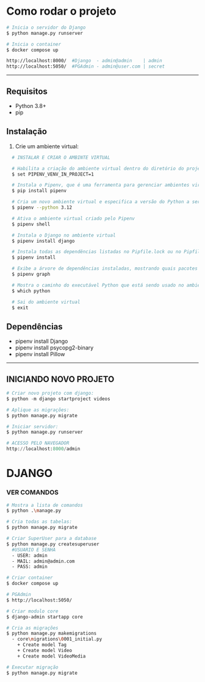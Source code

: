# Como rodar o projeto

``` bash
# Inicia o servidor do Django
$ python manage.py runserver

# Inicia o container
$ docker compose up

http://localhost:8000/  #Django  - admin@admin    | admin
http://localhost:5050/  #PGAdmin - admin@user.com | secret
```

---

## Requisitos
- Python 3.8+
- pip

## Instalação
1. Crie um ambiente virtual:

```bash
  # INSTALAR E CRIAR O AMBINTE VIRTUAL

  # Habilita a criação do ambiente virtual dentro do diretório do projeto
  $ set PIPENV_VENV_IN_PROJECT=1

  # Instala o Pipenv, que é uma ferramenta para gerenciar ambientes virtuais e dependências em projetos Python
  $ pip install pipenv

  # Cria um novo ambiente virtual e especifica a versão do Python a ser utilizada (3.12)
  $ pipenv --python 3.12

  # Ativa o ambiente virtual criado pelo Pipenv
  $ pipenv shell

  # Instala o Django no ambiente virtual
  $ pipenv install django

  # Instala todas as dependências listadas no Pipfile.lock ou no Pipfile
  $ pipenv install

  # Exibe a árvore de dependências instaladas, mostrando quais pacotes estão no ambiente
  $ pipenv graph

  # Mostra o caminho do executável Python que está sendo usado no ambiente virtual
  $ which python

  # Sai do ambiente virtual
  $ exit
```

## Dependências

  - pipenv install Django
  - pipenv install psycopg2-binary
  - pipenv install Pillow

---

## INICIANDO NOVO PROJETO

```Python
# Criar novo projeto com django:
$ python -m django startproject videos

# Aplique as migrações:
$ python manage.py migrate

# Iniciar servidor:
$ python manage.py runserver

# ACESSO PELO NAVEGADOR
http://localhost:8000/admin
```
# DJANGO

### VER COMANDOS

``` bash
# Mostra a lista de comandos
$ python .\manage.py

# Cria todas as tabelas:
$ python manage.py migrate

# Criar SuperUser para a database
$ python manage.py createsuperuser
  #USUARIO E SENHA
  - USER: admin
  - MAIL: admin@admin.com
  - PASS: admin
```

``` bash
# Criar container
$ docker compose up

# PGAdmin
$ http://localhost:5050/

# Criar modulo core
$ django-admin startapp core

# Cria as migrações
$ python manage.py makemigrations
  - core\migrations\0001_initial.py
    + Create model Tag
    + Create model Video
    + Create model VideoMedia

# Executar migração
$ python manage.py migrate
```